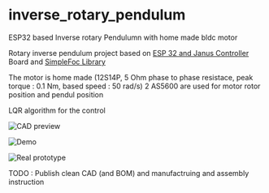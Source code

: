 # inverse_rotary_pendulum
ESP32 based Inverse rotary Pendulumn with home made bldc motor

Rotary inverse pendulum project based on [ESP 32 and Janus Controller](https://github.com/byDagor/Janus-Controller) Board and [SimpleFoc Library](https://github.com/byDagor/Janus-Controller) 

The motor is home made (12S14P, 5 Ohm phase to phase resistace, peak torque : 0.1 Nm, based speed : 50 rad/s) 
2 AS5600 are used for motor rotor position and pendul position 


LQR algorithm for the control 

![CAD preview](https://github.com/user-attachments/assets/af607582-5b44-44bb-97c2-111ffb56fa45)

![Demo](https://github.com/user-attachments/assets/58f7b6bc-392f-4095-b607-a6c31c056ff2)


![Real prototype](https://github.com/user-attachments/assets/59212a0b-a5f7-4768-976d-098a32ea981e)


TODO : 
Publish clean CAD (and BOM) and manufactruing and assembly instruction 
